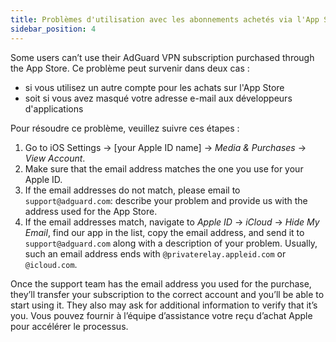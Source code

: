 ```yaml
---
title: Problèmes d'utilisation avec les abonnements achetés via l'App Store
sidebar_position: 4
---
```


Some users can’t use their AdGuard VPN subscription purchased through the App Store. Ce problème peut survenir dans deux cas :

- si vous utilisez un autre compte pour les achats sur l'App Store
- soit si vous avez masqué votre adresse e-mail aux développeurs d'applications

Pour résoudre ce problème, veuillez suivre ces étapes :

1. Go to iOS Settings → [your Apple ID name] → *Media & Purchases* → *View Account*.
1. Make sure that the email address matches the one you use for your Apple ID.
1. If the email addresses do not match, please email to `support@adguard.com`: describe your problem and provide us with the address used for the App Store.
1. If the email addresses match, navigate to *Apple ID* → *iCloud* → *Hide My Email*, find our app in the list, copy the email address, and send it to `support@adguard.com` along with a description of your problem. Usually, such an email address ends with `@privaterelay.appleid.com` or `@icloud.com`.

Once the support team has the email address you used for the purchase, they’ll transfer your subscription to the correct account and you’ll be able to start using it. They also may ask for additional information to verify that it’s you. Vous pouvez fournir à l’équipe d’assistance votre reçu d’achat Apple pour accélérer le processus.
